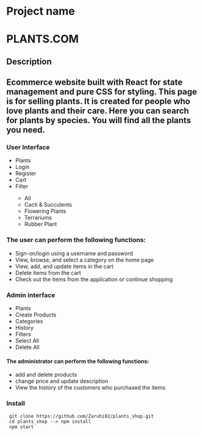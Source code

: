 # Project name
  <h1> PLANTS.COM </h1>

## Description
<h2>Ecommerce website built with React for state management and pure CSS for styling. This page is for selling plants. It is created for people who love plants and their care. Here you can search for plants by species. You will find all the plants you need.</h2>

### User Interface 
<ul>
<li>Plants</li>
<li>Login </li>
<li>Register</li>
<li>Cart</li>
<li>Filter</li>
   <ul>
   	<li>All</li>
    <li> Cacti & Succulents</li>
	<li>Flowering Plants</li>
	<li>Terrariums</li>
  	<li>Rubber Plant</li>
    </ul>
</ul>
    
<h3>The user can perform the following functions:</h3>
<ul>
         <li>Sign-on/login using a username and password</li>
         <li> View, browse, and select a category on the home page</li>
         <li>View, add, and update items in the cart</li>
         <li>Delete items from the cart</li>
         <li>Check out the items from the application or continue shopping</li>
</ul>

### Admin interface
<ul>
     <li>Plants</li>
     <li>Create Products</li>
     <li>Categories</li>
     <li>History</li>
     <li>Filters</li>
     <li>Select All</li>
     <li>Delete All</li>
</ul>

<h4>The administrator can perform the following functions:</h4>
          <ul>
          <li>add and delete products</li>
          <li>change price and update description</li>
          <li>View the history of the customers who purchased the items</li>
           </ul>

### Install  
```
 git clone https://github.com/Zaruhi02/plants_shop.git
 cd plants_shop --> npm install
 npm start
 
 ```




